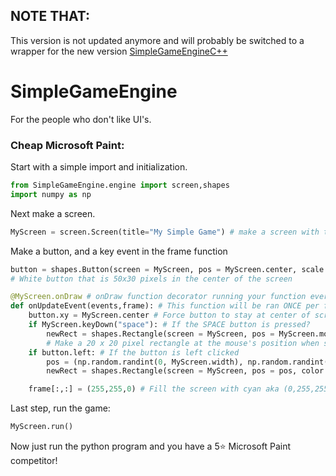 ## NOTE THAT:
This version is not updated anymore and will probably be switched to a wrapper for the new version [SimpleGameEngineC++](https://github.com/AverseMoon/SimpleGameEngineCPP)


# SimpleGameEngine
For the people who don't like UI's.


### Cheap Microsoft Paint:

Start with a simple import and initialization.
```python
from SimpleGameEngine.engine import screen,shapes
import numpy as np
```
Next make a screen.
```python
MyScreen = screen.Screen(title="My Simple Game") # make a screen with the title: "My Simple Game"
```
Make a button, and a key event in the frame function
```python
button = shapes.Button(screen = MyScreen, pos = MyScreen.center, scale = (50,30), color = (255,255,255))
# White button that is 50x30 pixels in the center of the screen

@MyScreen.onDraw # onDraw function decorator running your function every frame
def onUpdateEvent(events,frame): # This function will be ran ONCE per frame
    button.xy = MyScreen.center # Force button to stay at center of screen even after rescaling!
    if MyScreen.keyDown("space"): # If the SPACE button is pressed?
        newRect = shapes.Rectangle(screen = MyScreen, pos = MyScreen.mouse.xy, color = np.random.randint(0, 255, size = (3)), scale = (20,20)) 
        # Make a 20 x 20 pixel rectangle at the mouse's position when space is pressed
    if button.left: # If the button is left clicked
        pos = (np.random.randint(0, MyScreen.width), np.random.randint(0, MyScreen.height))
        newRect = shapes.Rectangle(screen = MyScreen, pos = pos, color = np.random.randint(0, 255, size = (3)),scale = (20,20))

    frame[:,:] = (255,255,0) # Fill the screen with cyan aka (0,255,255) in rgb, sdl uses bgr, just the reverse.
```
Last step, run the game:
```python
MyScreen.run()
```
Now just run the python program and you have a 5⭐ Microsoft Paint competitor!
